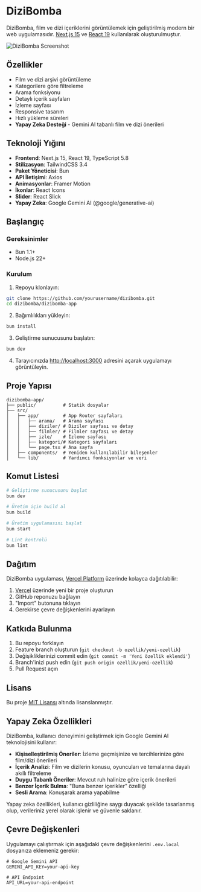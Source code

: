# DiziBomba

DiziBomba, film ve dizi içeriklerini görüntülemek için geliştirilmiş modern bir web uygulamasıdır. [Next.js 15](https://nextjs.org) ve [React 19](https://react.dev) kullanılarak oluşturulmuştur.

![DiziBomba Screenshot](https://via.placeholder.com/800x400?text=DiziBomba+Screenshot)

## Özellikler

- Film ve dizi arşivi görüntüleme
- Kategorilere göre filtreleme
- Arama fonksiyonu
- Detaylı içerik sayfaları
- İzleme sayfası
- Responsive tasarım
- Hızlı yükleme süreleri
- **Yapay Zeka Desteği** - Gemini AI tabanlı film ve dizi önerileri

## Teknoloji Yığını

- **Frontend**: Next.js 15, React 19, TypeScript 5.8
- **Stilizasyon**: TailwindCSS 3.4
- **Paket Yöneticisi**: Bun
- **API İletişimi**: Axios
- **Animasyonlar**: Framer Motion
- **İkonlar**: React Icons
- **Slider**: React Slick
- **Yapay Zeka**: Google Gemini AI (@google/generative-ai)

## Başlangıç

### Gereksinimler

- Bun 1.1+
- Node.js 22+

### Kurulum

1. Repoyu klonlayın:

```bash
git clone https://github.com/yourusername/dizibomba.git
cd dizibomba/dizibomba-app
```

2. Bağımlılıkları yükleyin:

```bash
bun install
```

3. Geliştirme sunucusunu başlatın:

```bash
bun dev
```

4. Tarayıcınızda [http://localhost:3000](http://localhost:3000) adresini açarak uygulamayı görüntüleyin.

## Proje Yapısı

```
dizibomba-app/
├── public/          # Statik dosyalar
├── src/
│   ├── app/         # App Router sayfaları
│   │   ├── arama/   # Arama sayfası
│   │   ├── diziler/ # Diziler sayfası ve detay
│   │   ├── filmler/ # Filmler sayfası ve detay
│   │   ├── izle/    # İzleme sayfası
│   │   ├── kategori/# Kategori sayfaları
│   │   └── page.tsx # Ana sayfa
│   ├── components/  # Yeniden kullanılabilir bileşenler
│   └── lib/         # Yardımcı fonksiyonlar ve veri
```

## Komut Listesi

```bash
# Geliştirme sunucusunu başlat
bun dev

# Üretim için build al
bun build

# Üretim uygulamasını başlat
bun start

# Lint kontrolü
bun lint
```

## Dağıtım

DiziBomba uygulaması, [Vercel Platform](https://vercel.com/) üzerinde kolayca dağıtılabilir:

1. [Vercel](https://vercel.com/new) üzerinde yeni bir proje oluşturun
2. GitHub reponuzu bağlayın
3. "Import" butonuna tıklayın
4. Gerekirse çevre değişkenlerini ayarlayın

## Katkıda Bulunma

1. Bu repoyu forklayın
2. Feature branch oluşturun (`git checkout -b ozellik/yeni-ozellik`)
3. Değişikliklerinizi commit edin (`git commit -m 'Yeni özellik eklendi'`)
4. Branch'inizi push edin (`git push origin ozellik/yeni-ozellik`)
5. Pull Request açın

## Lisans

Bu proje [MIT Lisansı](LICENSE) altında lisanslanmıştır.

## Yapay Zeka Özellikleri

DiziBomba, kullanıcı deneyimini geliştirmek için Google Gemini AI teknolojisini kullanır:

- **Kişiselleştirilmiş Öneriler**: İzleme geçmişinize ve tercihlerinize göre film/dizi önerileri
- **İçerik Analizi**: Film ve dizilerin konusu, oyuncuları ve temalarına dayalı akıllı filtreleme
- **Duygu Tabanlı Öneriler**: Mevcut ruh halinize göre içerik önerileri
- **Benzer İçerik Bulma**: "Buna benzer içerikler" özelliği
- **Sesli Arama**: Konuşarak arama yapabilme

Yapay zeka özellikleri, kullanıcı gizliliğine saygı duyacak şekilde tasarlanmış olup, verileriniz yerel olarak işlenir ve güvenle saklanır.

## Çevre Değişkenleri

Uygulamayı çalıştırmak için aşağıdaki çevre değişkenlerini `.env.local` dosyanıza eklemeniz gerekir:

```
# Google Gemini API
GEMINI_API_KEY=your-api-key

# API Endpoint
API_URL=your-api-endpoint
```
